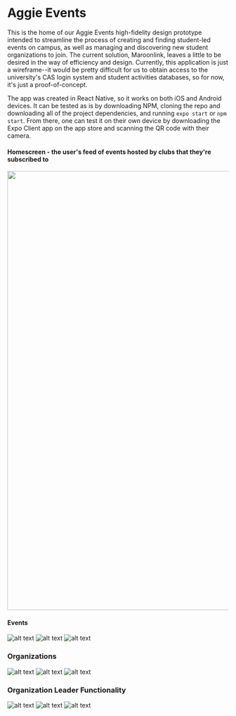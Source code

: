 # Aggie Events
This is the home of our Aggie Events high-fidelity design prototype intended to streamline the process of creating and finding student-led events on campus, as well as managing and discovering new student organizations to join. The current solution, Maroonlink, leaves a little to be desired in the way of efficiency and design. Currently, this application is just a wireframe--it would be pretty difficult for us to obtain access to the university's CAS login system and student activities databases, so for now, it's just a proof-of-concept.

The app was created in React Native, so it works on both iOS and Android devices. It can be tested as is by downloading NPM, cloning the repo and downloading all of the project dependencies, and running `expo start` or `npm start`. From there, one can test it on their own device by downloading the Expo Client app on the app store and scanning the QR code with their camera.

#### Homescreen - the user's feed of events hosted by clubs that they're subscribed to
<img src="/images/IMG_7590.PNG" height="1000">

#### Events
![alt text](/images/IMG_7591.PNG)
![alt text](/images/IMG_7596.PNG)
![alt text](/images/IMG_7595.PNG)

### Organizations
![alt text](/images/IMG_7592.PNG)
![alt text](/images/IMG_7593.PNG)
![alt text](/images/IMG_7597.PNG)

### Organization Leader Functionality
![alt text](/images/image1.PNG)
![alt text](/images/image1%20(1).png)
![alt text](/images/image1%20(2).png)


